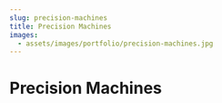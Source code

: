 ```yaml
---
slug: precision-machines
title: Precision Machines
images: 
  - assets/images/portfolio/precision-machines.jpg
---
```


# Precision Machines